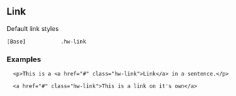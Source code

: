 ## Link

Default link styles

```code
[Base]           .hw-link

```

### Examples

```html|span-6
  <p>This is a <a href="#" class="hw-link">Link</a> in a sentence.</p>
```

```html|span-6
  <a href="#" class="hw-link">This is a link on it's own</a>
```
